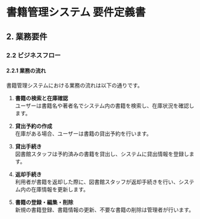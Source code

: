 # 書籍管理システム 要件定義書

## 2. 業務要件

### 2.2 ビジネスフロー

#### 2.2.1 業務の流れ

書籍管理システムにおける業務の流れは以下の通りです。

1. **書籍の検索と在庫確認**  
   ユーザーは書籍名や著者名でシステム内の書籍を検索し、在庫状況を確認します。

2. **貸出予約の作成**  
   在庫がある場合、ユーザーは書籍の貸出予約を行います。

3. **貸出手続き**  
   図書館スタッフは予約済みの書籍を貸出し、システムに貸出情報を登録します。

4. **返却手続き**  
   利用者が書籍を返却した際に、図書館スタッフが返却手続きを行い、システム内の在庫情報を更新します。

5. **書籍の登録・編集・削除**  
   新規の書籍登録、書籍情報の更新、不要な書籍の削除は管理者が行います。